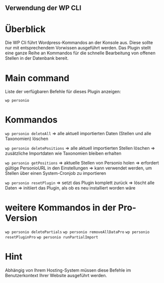 ## Verwendung der WP CLI

# Überblick

Die WP Cli führt Wordpress-Kommandos an der Konsole aus. Diese sollte nur mit entsprechendem Vorwissen ausgeführt werden. Das Plugin stellt eine ganze Reihe an Kommandos für die schnelle Bearbeitung von offenen Stellen in der Datenbank bereit.

# Main command

Liste der verfügbaren Befehle für dieses Plugin anzeigen:

`wp personio`

# Kommandos

`wp personio deleteAll`
=> alle aktuell importierten Daten (Stellen und alle Taxonomien) löschen

`wp personio deletePositions`
=> alle aktuell importierten Stellen löschen
=> zusätzliche Importdaten wie Taxonomien bleiben erhalten

`wp personio getPositions`
=> aktuelle Stellen von Personio holen
=> erfordert gültige PersonioURL in den Einstellungen
=> kann verwendet werden, um Stellen über einen System-Cronjob zu importieren

`wp personio resetPlugin`
=> setzt das Plugin komplett zurück
=> löscht alle Daten
=> initiiert das Plugin, als ob es neu installiert worden wäre

# weitere Kommandos in der Pro-Version

`wp personio deletePartials`
`wp personio removeAllDataPro`
`wp personio resetPluginPro`
`wp personio runPartialImport`

# Hint

Abhängig von Ihrem Hosting-System müssen diese Befehle im Benutzerkontext Ihrer Website ausgeführt werden.